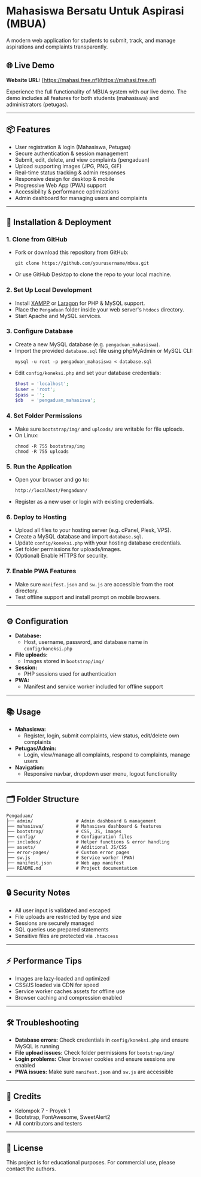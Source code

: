 # Mahasiswa Bersatu Untuk Aspirasi (MBUA)

A modern web application for students to submit, track, and manage aspirations and complaints transparently.

## 🌐 Live Demo

**Website URL:** [https://mahasi.free.nf](https://mahasi.free.nf)

Experience the full functionality of MBUA system with our live demo. The demo includes all features for both students (mahasiswa) and administrators (petugas).

---

## 📦 Features

- User registration & login (Mahasiswa, Petugas)
- Secure authentication & session management
- Submit, edit, delete, and view complaints (pengaduan)
- Upload supporting images (JPG, PNG, GIF)
- Real-time status tracking & admin responses
- Responsive design for desktop & mobile
- Progressive Web App (PWA) support
- Accessibility & performance optimizations
- Admin dashboard for managing users and complaints

---

## 🚀 Installation & Deployment

### 1. Clone from GitHub

- Fork or download this repository from GitHub:
  ```
  git clone https://github.com/yourusername/mbua.git
  ```
- Or use GitHub Desktop to clone the repo to your local machine.

### 2. Set Up Local Development

- Install [XAMPP](https://www.apachefriends.org/) or [Laragon](https://laragon.org/) for PHP & MySQL support.
- Place the `Pengaduan` folder inside your web server's `htdocs` directory.
- Start Apache and MySQL services.

### 3. Configure Database

- Create a new MySQL database (e.g. `pengaduan_mahasiswa`).
- Import the provided `database.sql` file using phpMyAdmin or MySQL CLI:
  ```
  mysql -u root -p pengaduan_mahasiswa < database.sql
  ```
- Edit `config/koneksi.php` and set your database credentials:
  ```php
  $host = 'localhost';
  $user = 'root';
  $pass = '';
  $db   = 'pengaduan_mahasiswa';
  ```

### 4. Set Folder Permissions

- Make sure `bootstrap/img/` and `uploads/` are writable for file uploads.
- On Linux:
  ```
  chmod -R 755 bootstrap/img
  chmod -R 755 uploads
  ```

### 5. Run the Application

- Open your browser and go to:
  ```
  http://localhost/Pengaduan/
  ```
- Register as a new user or login with existing credentials.

### 6. Deploy to Hosting

- Upload all files to your hosting server (e.g. cPanel, Plesk, VPS).
- Create a MySQL database and import `database.sql`.
- Update `config/koneksi.php` with your hosting database credentials.
- Set folder permissions for uploads/images.
- (Optional) Enable HTTPS for security.

### 7. Enable PWA Features

- Make sure `manifest.json` and `sw.js` are accessible from the root directory.
- Test offline support and install prompt on mobile browsers.

---

## ⚙️ Configuration

- **Database:**
  - Host, username, password, and database name in `config/koneksi.php`
- **File uploads:**
  - Images stored in `bootstrap/img/`
- **Session:**
  - PHP sessions used for authentication
- **PWA:**
  - Manifest and service worker included for offline support

---

## 📚 Usage

- **Mahasiswa:**
  - Register, login, submit complaints, view status, edit/delete own complaints
- **Petugas/Admin:**
  - Login, view/manage all complaints, respond to complaints, manage users
- **Navigation:**
  - Responsive navbar, dropdown user menu, logout functionality

---

## 🗂️ Folder Structure

```
Pengaduan/
├── admin/                # Admin dashboard & management
├── mahasiswa/            # Mahasiswa dashboard & features
├── bootstrap/            # CSS, JS, images
├── config/               # Configuration files
├── includes/             # Helper functions & error handling
├── assets/               # Additional JS/CSS
├── error-pages/          # Custom error pages
├── sw.js                 # Service worker (PWA)
├── manifest.json         # Web app manifest
├── README.md             # Project documentation
```

---

## 🔒 Security Notes

- All user input is validated and escaped
- File uploads are restricted by type and size
- Sessions are securely managed
- SQL queries use prepared statements
- Sensitive files are protected via `.htaccess`

---

## ⚡ Performance Tips

- Images are lazy-loaded and optimized
- CSS/JS loaded via CDN for speed
- Service worker caches assets for offline use
- Browser caching and compression enabled

---

## 🛠️ Troubleshooting

- **Database errors:** Check credentials in `config/koneksi.php` and ensure MySQL is running
- **File upload issues:** Check folder permissions for `bootstrap/img/`
- **Login problems:** Clear browser cookies and ensure sessions are enabled
- **PWA issues:** Make sure `manifest.json` and `sw.js` are accessible

---

## 👥 Credits

- Kelompok 7 - Proyek 1
- Bootstrap, FontAwesome, SweetAlert2
- All contributors and testers

---

## 📄 License

This project is for educational purposes. For commercial use, please contact the authors.
